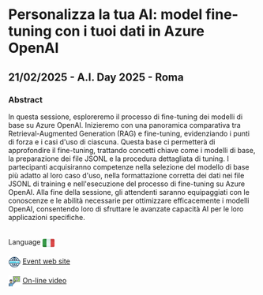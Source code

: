 # Personalizza la tua AI: model fine-tuning con i tuoi dati in Azure OpenAI
##  21/02/2025 - A.I. Day 2025 - Roma
### Abstract 
In questa sessione, esploreremo il processo di fine-tuning dei modelli di base su Azure OpenAI. Inizieremo con una panoramica comparativa tra Retrieval-Augmented Generation (RAG) e fine-tuning, evidenziando i punti di forza e i casi d'uso di ciascuna. Questa base ci permetterà di approfondire il fine-tuning, trattando concetti chiave come i modelli di base, la preparazione dei file JSONL e la procedura dettagliata di tuning.
I partecipanti acquisiranno competenze nella selezione del modello di base più adatto al loro caso d'uso, nella formattazione corretta dei dati nei file JSONL di training e nell'esecuzione del processo di fine-tuning su Azure OpenAI. Alla fine della sessione, gli attendenti saranno equipaggiati con le conoscenze e le abilità necessarie per ottimizzare efficacemente i modelli OpenAI, consentendo loro di sfruttare le avanzate capacità AI per le loro applicazioni specifiche.

<br/>
Language <img width="25" src="https://raw.githubusercontent.com/massimobonanni/massimobonanni/master/images/flagitaly.svg" style="vertical-align:middle">

<br/>
<p>
<img width="25" src="https://raw.githubusercontent.com/massimobonanni/massimobonanni/master/images/eventwebsite.svg" style="vertical-align:middle"> 
<a href="https://aiday.dotnetdev.it/">Event web site</a>
</p>

<p>
<img width="25" src="https://raw.githubusercontent.com/massimobonanni/massimobonanni/master/images/video.svg" style="vertical-align:middle"> 
<a href="https://youtu.be/7grHhOcpoSM?t=9734" target="_blank">On-line video</a>
</p> 


